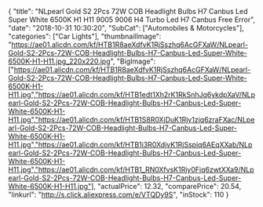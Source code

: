 {
	"title": "NLpearl Gold S2 2Pcs 72W COB Headlight Bulbs H7 Canbus Led Super White 6500K H1 H11 9005 9006 H4 Turbo Led H7 Canbus Free Error",
	"date": "2018-10-31 10:30:20",
	"SubCat": ["Automobiles & Motorcycles"],
	"categories": ["Car Lights"],
	"thumbnailImage": "https://ae01.alicdn.com/kf/HTB1R8aeXdfvK1RjSszhq6AcGFXaW/NLpearl-Gold-S2-2Pcs-72W-COB-Headlight-Bulbs-H7-Canbus-Led-Super-White-6500K-H1-H11.jpg_220x220.jpg",
	"BigImage": ["https://ae01.alicdn.com/kf/HTB1R8aeXdfvK1RjSszhq6AcGFXaW/NLpearl-Gold-S2-2Pcs-72W-COB-Headlight-Bulbs-H7-Canbus-Led-Super-White-6500K-H1-H11.jpg","https://ae01.alicdn.com/kf/HTB1edt1Xh2rK1RkSnhJq6ykdpXaV/NLpearl-Gold-S2-2Pcs-72W-COB-Headlight-Bulbs-H7-Canbus-Led-Super-White-6500K-H1-H11.jpg","https://ae01.alicdn.com/kf/HTB1S8R0XjDuK1Rjy1zjq6zraFXac/NLpearl-Gold-S2-2Pcs-72W-COB-Headlight-Bulbs-H7-Canbus-Led-Super-White-6500K-H1-H11.jpg","https://ae01.alicdn.com/kf/HTB1i3R0XdjvK1RjSspiq6AEqXXab/NLpearl-Gold-S2-2Pcs-72W-COB-Headlight-Bulbs-H7-Canbus-Led-Super-White-6500K-H1-H11.jpg","https://ae01.alicdn.com/kf/HTB1_RN0XfvsK1Rjy0Fiq6zwtXXa9/NLpearl-Gold-S2-2Pcs-72W-COB-Headlight-Bulbs-H7-Canbus-Led-Super-White-6500K-H1-H11.jpg"],
	"actualPrice": 12.32,
	"comparePrice": 20.54,
	"linkurl": "http://s.click.aliexpress.com/e/VTQDy9S",
	"inStock": 110
}
